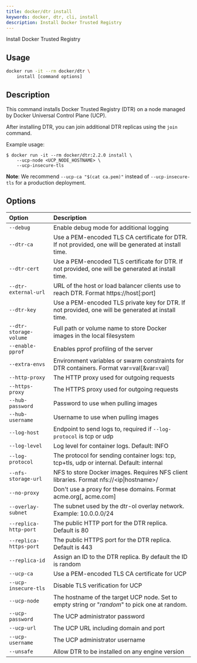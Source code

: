```yaml
---
title: docker/dtr install
keywords: docker, dtr, cli, install
description: Install Docker Trusted Registry
---
```


Install Docker Trusted Registry

## Usage

```bash
docker run -it --rm docker/dtr \
    install [command options]
```

## Description


This command installs Docker Trusted Registry (DTR) on a node managed by
Docker Universal Control Plane (UCP).

After installing DTR, you can join additional DTR replicas using the `join`
command.

Example usage:

    $ docker run -it --rm docker/dtr:2.2.0 install \
	    --ucp-node <UCP_NODE_HOSTNAME> \
	    --ucp-insecure-tls

**Note**: We recommend `--ucp-ca "$(cat ca.pem)"` instead of `--ucp-insecure-tls` for a production deployment.

## Options

| Option                    | Description                |
|:--------------------------|:---------------------------|
|`--debug`|Enable debug mode for additional logging|
|`--dtr-ca`|Use a PEM-encoded TLS CA certificate for DTR. If not provided, one will be generated at install time.|
|`--dtr-cert`|Use a PEM-encoded TLS certificate for DTR. If not provided, one will be generated at install time.|
|`--dtr-external-url`|URL of the host or load balancer clients use to reach DTR. Format https://host[:port]|
|`--dtr-key`|Use a PEM-encoded TLS private key for DTR. If not provided, one will be generated at install time.|
|`--dtr-storage-volume`|Full path or volume name to store Docker images in the local filesystem|
|`--enable-pprof`|Enables pprof profiling of the server|
|`--extra-envs`|Environment variables or swarm constraints for DTR containers. Format var=val[&var=val]|
|`--http-proxy`|The HTTP proxy used for outgoing requests|
|`--https-proxy`|The HTTPS proxy used for outgoing requests|
|`--hub-password`|Password to use when pulling images|
|`--hub-username`|Username to use when pulling images|
|`--log-host`|Endpoint to send logs to, required if `--log-protocol` is tcp or udp|
|`--log-level`|Log level for container logs. Default: INFO|
|`--log-protocol`|The protocol for sending container logs: tcp, tcp+tls, udp or internal. Default: internal|
|`--nfs-storage-url`|NFS to store Docker images. Requires NFS client libraries. Format nfs://<ip\|hostname>/<mountpoint>|
|`--no-proxy`|Don't use a proxy for these domains. Format acme.org[, acme.com]|
|`--overlay-subnet`|The subnet used by the dtr-ol overlay network. Example: 10.0.0.0/24|
|`--replica-http-port`|The public HTTP port for the DTR replica. Default is 80|
|`--replica-https-port`|The public HTTPS port for the DTR replica. Default is 443|
|`--replica-id`|Assign an ID to the DTR replica. By default the ID is random|
|`--ucp-ca`|Use a PEM-encoded TLS CA certificate for UCP|
|`--ucp-insecure-tls`|Disable TLS verification for UCP|
|`--ucp-node`|The hostname of the target UCP node. Set to empty string or "_random_" to pick one at random.|
|`--ucp-password`|The UCP administrator password|
|`--ucp-url`|The UCP URL including domain and port|
|`--ucp-username`|The UCP administrator username|
|`--unsafe`|Allow DTR to be installed on any engine version|

